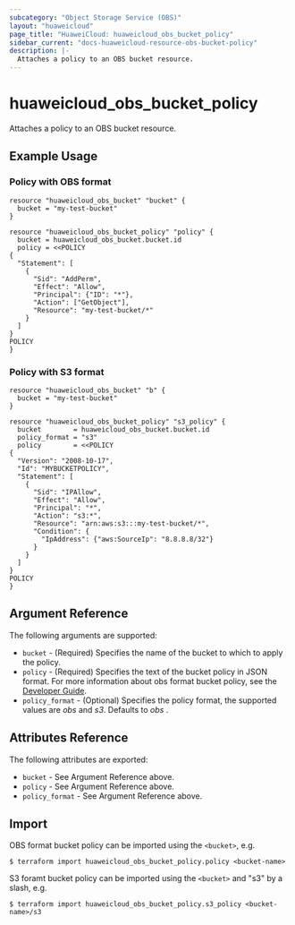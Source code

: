 ```yaml
---
subcategory: "Object Storage Service (OBS)"
layout: "huaweicloud"
page_title: "HuaweiCloud: huaweicloud_obs_bucket_policy"
sidebar_current: "docs-huaweicloud-resource-obs-bucket-policy"
description: |-
  Attaches a policy to an OBS bucket resource.
---
```


# huaweicloud\_obs\_bucket\_policy

Attaches a policy to an OBS bucket resource.

## Example Usage

### Policy with OBS format

```hcl
resource "huaweicloud_obs_bucket" "bucket" {
  bucket = "my-test-bucket"
}

resource "huaweicloud_obs_bucket_policy" "policy" {
  bucket = huaweicloud_obs_bucket.bucket.id
  policy = <<POLICY
{
  "Statement": [
    {
      "Sid": "AddPerm",
      "Effect": "Allow",
      "Principal": {"ID": "*"},
      "Action": ["GetObject"],
      "Resource": "my-test-bucket/*"
    } 
  ]
}
POLICY
}
```

### Policy with S3 format

```hcl
resource "huaweicloud_obs_bucket" "b" {
  bucket = "my-test-bucket"
}

resource "huaweicloud_obs_bucket_policy" "s3_policy" {
  bucket        = huaweicloud_obs_bucket.bucket.id
  policy_format = "s3"
  policy        = <<POLICY
{
  "Version": "2008-10-17",
  "Id": "MYBUCKETPOLICY",
  "Statement": [
    {
      "Sid": "IPAllow",
      "Effect": "Allow",
      "Principal": "*",
      "Action": "s3:*",
      "Resource": "arn:aws:s3:::my-test-bucket/*",
      "Condition": {
        "IpAddress": {"aws:SourceIp": "8.8.8.8/32"}
      }
    }
  ]
}
POLICY
}
```

## Argument Reference

The following arguments are supported:

* `bucket` - (Required) Specifies the name of the bucket to which to apply the policy.
* `policy` - (Required) Specifies the text of the bucket policy in JSON format. For more information about
  obs format bucket policy, see the [Developer Guide](https://support.huaweicloud.com/intl/en-us/devg-obs/obs_06_0048.html).
* `policy_format` - (Optional) Specifies the policy format, the supported values are *obs* and *s3*. Defaults to *obs* .

## Attributes Reference

The following attributes are exported:

* `bucket` - See Argument Reference above.
* `policy` - See Argument Reference above.
* `policy_format` - See Argument Reference above.

## Import

OBS format bucket policy can be imported using the `<bucket>`, e.g.

```
$ terraform import huaweicloud_obs_bucket_policy.policy <bucket-name>
```

S3 foramt bucket policy can be imported using the `<bucket>` and "s3" by a slash, e.g.

```
$ terraform import huaweicloud_obs_bucket_policy.s3_policy <bucket-name>/s3
```
